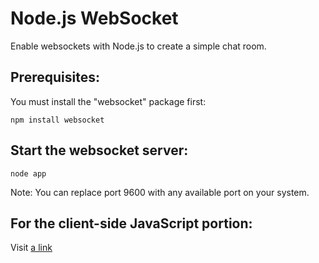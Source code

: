 # Node.js WebSocket

Enable websockets with Node.js to create a simple chat room.

## Prerequisites:

You must install the "websocket" package first:

```
npm install websocket
```

## Start the websocket server:

```
node app
```

Note:  You can replace port 9600 with any available port on your system.

## For the client-side JavaScript portion:

Visit [a link](https://github.com/orangeable/javascript-chat)
